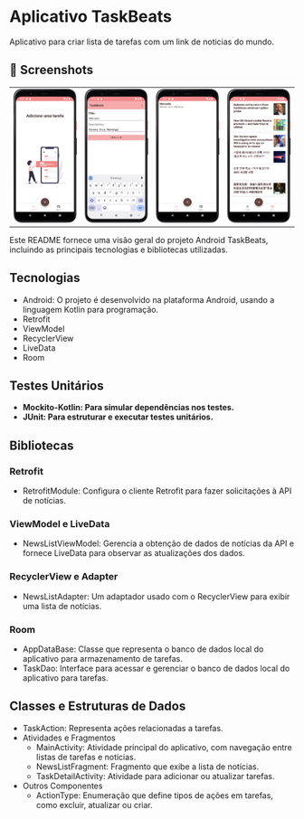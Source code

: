 # Aplicativo TaskBeats

Aplicativo para criar lista de tarefas com um link de noticias do mundo.

## :camera_flash: Screenshots
<table>
  <tr>
    <td><img src="/result/IMG_1.png" width="260"></td><td><img src="/result/IMG_2.png" width="260"></td><td><img<td><img src="/result/IMG_3.png" width="260"></td><td><img src="/result/IMG_4.png" width="260"></td>
  </tr>
</table>

Este README fornece uma visão geral do projeto Android TaskBeats, incluindo as principais tecnologias e bibliotecas utilizadas.

## Tecnologias
- Android: O projeto é desenvolvido na plataforma Android, usando a linguagem Kotlin para programação.
- Retrofit
- ViewModel
- RecyclerView
- LiveData
- Room

## Testes Unitários
- **Mockito-Kotlin: Para simular dependências nos testes.**
- **JUnit: Para estruturar e executar testes unitários.**

## Bibliotecas
### Retrofit
- RetrofitModule: Configura o cliente Retrofit para fazer solicitações à API de notícias.

### ViewModel e LiveData
- NewsListViewModel: Gerencia a obtenção de dados de notícias da API e fornece LiveData para observar as atualizações dos dados.

### RecyclerView e Adapter
- NewsListAdapter: Um adaptador usado com o RecyclerView para exibir uma lista de notícias.

### Room
- AppDataBase: Classe que representa o banco de dados local do aplicativo para armazenamento de tarefas.
- TaskDao: Interface para acessar e gerenciar o banco de dados local do aplicativo para tarefas.

## Classes e Estruturas de Dados
- TaskAction: Representa ações relacionadas a tarefas.
- Atividades e Fragmentos
  - MainActivity: Atividade principal do aplicativo, com navegação entre listas de tarefas e notícias.
  - NewsListFragment: Fragmento que exibe a lista de notícias.
  - TaskDetailActivity: Atividade para adicionar ou atualizar tarefas.
- Outros Componentes
  - ActionType: Enumeração que define tipos de ações em tarefas, como excluir, atualizar ou criar.

